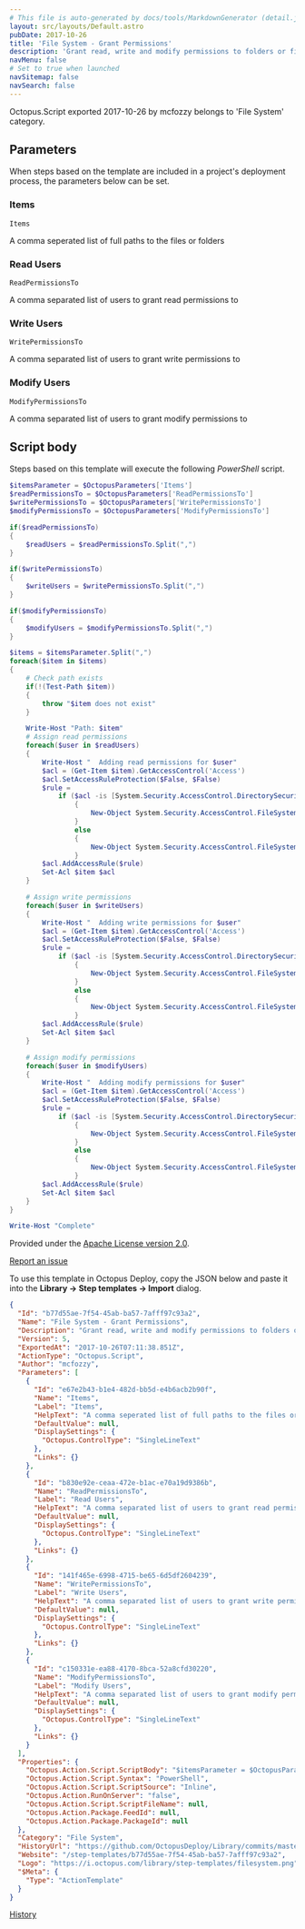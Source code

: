 ```yaml
---
# This file is auto-generated by docs/tools/MarkdownGenerator (detail.js)
layout: src/layouts/Default.astro
pubDate: 2017-10-26
title: 'File System - Grant Permissions'
description: 'Grant read, write and modify permissions to folders or files'
navMenu: false
# Set to true when launched
navSitemap: false
navSearch: false
---
```


Octopus.Script exported 2017-10-26 by mcfozzy belongs to 'File System' category.

## Parameters

When steps based on the template are included in a project's deployment process, the parameters below can be set.


<div class="param">

### Items

`Items`

A comma seperated list of full paths to the files or folders

</div>
        
<div class="param">

### Read Users

`ReadPermissionsTo`

A comma separated list of users to grant read permissions to

</div>
        
<div class="param">

### Write Users

`WritePermissionsTo`

A comma separated list of users to grant write permissions to

</div>
        
<div class="param">

### Modify Users

`ModifyPermissionsTo`

A comma separated list of users to grant modify permissions to

</div>
        

## Script body

Steps based on this template will execute the following *PowerShell* script.

```powershell
$itemsParameter = $OctopusParameters['Items']
$readPermissionsTo = $OctopusParameters['ReadPermissionsTo']
$writePermissionsTo = $OctopusParameters['WritePermissionsTo']
$modifyPermissionsTo = $OctopusParameters['ModifyPermissionsTo']

if($readPermissionsTo)
{
    $readUsers = $readPermissionsTo.Split(",")
}

if($writePermissionsTo)
{
    $writeUsers = $writePermissionsTo.Split(",")
}

if($modifyPermissionsTo)
{
    $modifyUsers = $modifyPermissionsTo.Split(",")
}

$items = $itemsParameter.Split(",")
foreach($item in $items) 
{
    # Check path exists
    if(!(Test-Path $item))
    {
        throw "$item does not exist"
    }

    Write-Host "Path: $item"
    # Assign read permissions
    foreach($user in $readUsers)
    {
        Write-Host "  Adding read permissions for $user"
        $acl = (Get-Item $item).GetAccessControl('Access')
        $acl.SetAccessRuleProtection($False, $False)
        $rule = 
            if ($acl -is [System.Security.AccessControl.DirectorySecurity])
                {
                    New-Object System.Security.AccessControl.FileSystemAccessRule($user, "Read", "ContainerInherit, ObjectInherit", "None", "Allow")
                }
                else
                {
                    New-Object System.Security.AccessControl.FileSystemAccessRule($user, "Read", "Allow")
                }
        $acl.AddAccessRule($rule)
        Set-Acl $item $acl
    }

    # Assign write permissions
    foreach($user in $writeUsers)
    {
        Write-Host "  Adding write permissions for $user"
        $acl = (Get-Item $item).GetAccessControl('Access')
        $acl.SetAccessRuleProtection($False, $False)
        $rule = 
            if ($acl -is [System.Security.AccessControl.DirectorySecurity])
                {
                    New-Object System.Security.AccessControl.FileSystemAccessRule($user, "Write", "ContainerInherit, ObjectInherit", "None", "Allow")
                }
                else
                {
                    New-Object System.Security.AccessControl.FileSystemAccessRule($user, "Write", "Allow")
                }
        $acl.AddAccessRule($rule)
        Set-Acl $item $acl
    }

    # Assign modify permissions
    foreach($user in $modifyUsers)
    {
        Write-Host "  Adding modify permissions for $user"
        $acl = (Get-Item $item).GetAccessControl('Access')
        $acl.SetAccessRuleProtection($False, $False)
        $rule = 
            if ($acl -is [System.Security.AccessControl.DirectorySecurity])
                {
                    New-Object System.Security.AccessControl.FileSystemAccessRule($user, "Modify", "ContainerInherit, ObjectInherit", "None", "Allow")
                }
                else
                {
                    New-Object System.Security.AccessControl.FileSystemAccessRule($user, "Modify", "Allow")
                }
        $acl.AddAccessRule($rule)
        Set-Acl $item $acl
    }
}

Write-Host "Complete"

```

Provided under the [Apache License version 2.0](https://github.com/OctopusDeploy/Library/blob/master/LICENSE.txt).

[Report an issue](https://github.com/OctopusDeploy/Library/issues/new?assignees=&labels=&projects=&template=bug-report.yml&title=Issue%20with%20File%20System%20-%20Grant%20Permissions&step-template=File%20System%20-%20Grant%20Permissions)

<div class="get-json">

To use this template in Octopus Deploy, copy the JSON below and paste it into the **Library → Step templates → Import** dialog.

```json
{
  "Id": "b77d55ae-7f54-45ab-ba57-7afff97c93a2",
  "Name": "File System - Grant Permissions",
  "Description": "Grant read, write and modify permissions to folders or files",
  "Version": 5,
  "ExportedAt": "2017-10-26T07:11:38.851Z",
  "ActionType": "Octopus.Script",
  "Author": "mcfozzy",
  "Parameters": [
    {
      "Id": "e67e2b43-b1e4-482d-bb5d-e4b6acb2b90f",
      "Name": "Items",
      "Label": "Items",
      "HelpText": "A comma seperated list of full paths to the files or folders",
      "DefaultValue": null,
      "DisplaySettings": {
        "Octopus.ControlType": "SingleLineText"
      },
      "Links": {}
    },
    {
      "Id": "b830e92e-ceaa-472e-b1ac-e70a19d9386b",
      "Name": "ReadPermissionsTo",
      "Label": "Read Users",
      "HelpText": "A comma separated list of users to grant read permissions to",
      "DefaultValue": null,
      "DisplaySettings": {
        "Octopus.ControlType": "SingleLineText"
      },
      "Links": {}
    },
    {
      "Id": "141f465e-6998-4715-be65-6d5df2604239",
      "Name": "WritePermissionsTo",
      "Label": "Write Users",
      "HelpText": "A comma separated list of users to grant write permissions to",
      "DefaultValue": null,
      "DisplaySettings": {
        "Octopus.ControlType": "SingleLineText"
      },
      "Links": {}
    },
    {
      "Id": "c150331e-ea88-4170-8bca-52a8cfd30220",
      "Name": "ModifyPermissionsTo",
      "Label": "Modify Users",
      "HelpText": "A comma separated list of users to grant modify permissions to",
      "DefaultValue": null,
      "DisplaySettings": {
        "Octopus.ControlType": "SingleLineText"
      },
      "Links": {}
    }
  ],
  "Properties": {
    "Octopus.Action.Script.ScriptBody": "$itemsParameter = $OctopusParameters['Items']\n$readPermissionsTo = $OctopusParameters['ReadPermissionsTo']\n$writePermissionsTo = $OctopusParameters['WritePermissionsTo']\n$modifyPermissionsTo = $OctopusParameters['ModifyPermissionsTo']\n\nif($readPermissionsTo)\n{\n    $readUsers = $readPermissionsTo.Split(\",\")\n}\n\nif($writePermissionsTo)\n{\n    $writeUsers = $writePermissionsTo.Split(\",\")\n}\n\nif($modifyPermissionsTo)\n{\n    $modifyUsers = $modifyPermissionsTo.Split(\",\")\n}\n\n$items = $itemsParameter.Split(\",\")\nforeach($item in $items) \n{\n    # Check path exists\n    if(!(Test-Path $item))\n    {\n        throw \"$item does not exist\"\n    }\n\n    Write-Host \"Path: $item\"\n    # Assign read permissions\n    foreach($user in $readUsers)\n    {\n        Write-Host \"  Adding read permissions for $user\"\n        $acl = (Get-Item $item).GetAccessControl('Access')\n        $acl.SetAccessRuleProtection($False, $False)\n        $rule = \n            if ($acl -is [System.Security.AccessControl.DirectorySecurity])\n                {\n                    New-Object System.Security.AccessControl.FileSystemAccessRule($user, \"Read\", \"ContainerInherit, ObjectInherit\", \"None\", \"Allow\")\n                }\n                else\n                {\n                    New-Object System.Security.AccessControl.FileSystemAccessRule($user, \"Read\", \"Allow\")\n                }\n        $acl.AddAccessRule($rule)\n        Set-Acl $item $acl\n    }\n\n    # Assign write permissions\n    foreach($user in $writeUsers)\n    {\n        Write-Host \"  Adding write permissions for $user\"\n        $acl = (Get-Item $item).GetAccessControl('Access')\n        $acl.SetAccessRuleProtection($False, $False)\n        $rule = \n            if ($acl -is [System.Security.AccessControl.DirectorySecurity])\n                {\n                    New-Object System.Security.AccessControl.FileSystemAccessRule($user, \"Write\", \"ContainerInherit, ObjectInherit\", \"None\", \"Allow\")\n                }\n                else\n                {\n                    New-Object System.Security.AccessControl.FileSystemAccessRule($user, \"Write\", \"Allow\")\n                }\n        $acl.AddAccessRule($rule)\n        Set-Acl $item $acl\n    }\n\n    # Assign modify permissions\n    foreach($user in $modifyUsers)\n    {\n        Write-Host \"  Adding modify permissions for $user\"\n        $acl = (Get-Item $item).GetAccessControl('Access')\n        $acl.SetAccessRuleProtection($False, $False)\n        $rule = \n            if ($acl -is [System.Security.AccessControl.DirectorySecurity])\n                {\n                    New-Object System.Security.AccessControl.FileSystemAccessRule($user, \"Modify\", \"ContainerInherit, ObjectInherit\", \"None\", \"Allow\")\n                }\n                else\n                {\n                    New-Object System.Security.AccessControl.FileSystemAccessRule($user, \"Modify\", \"Allow\")\n                }\n        $acl.AddAccessRule($rule)\n        Set-Acl $item $acl\n    }\n}\n\nWrite-Host \"Complete\"\n",
    "Octopus.Action.Script.Syntax": "PowerShell",
    "Octopus.Action.Script.ScriptSource": "Inline",
    "Octopus.Action.RunOnServer": "false",
    "Octopus.Action.Script.ScriptFileName": null,
    "Octopus.Action.Package.FeedId": null,
    "Octopus.Action.Package.PackageId": null
  },
  "Category": "File System",
  "HistoryUrl": "https://github.com/OctopusDeploy/Library/commits/master/step-templates//opt/buildagent/work/75443764cd38076d/step-templates/file-system-grant-permissions.json",
  "Website": "/step-templates/b77d55ae-7f54-45ab-ba57-7afff97c93a2",
  "Logo": "https://i.octopus.com/library/step-templates/filesystem.png",
  "$Meta": {
    "Type": "ActionTemplate"
  }
}
```

[History](https://github.com/OctopusDeploy/Library/commits/master/step-templates/https://github.com/OctopusDeploy/Library/commits/master/step-templates//opt/buildagent/work/75443764cd38076d/step-templates/file-system-grant-permissions.json)

</div>
